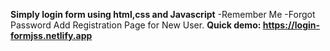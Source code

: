 **Simply login form using html,css and Javascript**
-Remember Me
-Forgot Password
Add Registration Page for New User.
**Quick demo: https://login-formjss.netlify.app**
